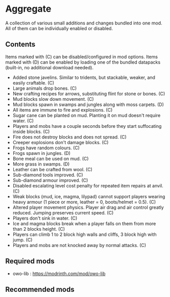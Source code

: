 # Aggregate

A collection of various small additions and changes bundled into one mod. All of them can be individually enabled or disabled.

## Contents
Items marked with (C) can be disabled/configured in mod options. Items marked with (D) can be enabled by loading one of the bundled datapacks (built-in, no additional download needed).

- Added stone javelins. Similar to tridents, but stackable, weaker, and easily craftable. (C)
- Large animals drop bones. (C)
- New crafting recipes for arrows, substituting flint for stone or bones. (C)
- Mud blocks slow down movement. (C)
- Mud blocks spawn in swamps and jungles along with moss carpets. (D)
- All items are immune to fire and explosions. (C)
- Sugar cane can be planted on mud. Planting it on mud doesn't require water. (C)
- Players and mobs have a couple seconds before they start suffocating inside blocks. (C)
- Fire does not destroy blocks and does not spread. (C)
- Creeper explosions don't damage blocks. (C)
- Frogs have random colours. (C)
- Frogs spawn in jungles. (D)
- Bone meal can be used on mud. (C)
- More grass in swamps. (D)
- Leather can be crafted from wool. (C)
- Sub-diamond tools improved. (C)
- Sub-diamond armour improved. (C)
- Disabled escalating level cost penalty for repeated item repairs at anvil. (C)
- Weak blocks (mud, ice, magma, lilypad) cannot support players wearing heavy armour (1 piece or more, leather = 0, boots/helmet = 0.5). (C)
- Altered player movement physics. Player air drag and air control greatly reduced. Jumping preserves current speed. (C)
- Players don't sink in water. (C)
- Ice and magma blocks break when a player falls on them from more than 2 blocks height. (C)
- Players can climb 1 to 2 block high walls and cliffs, 3 block high with jump. (C)
- Players and mobs are not knocked away by normal attacks. (C)


## Required mods
- owo-lib : https://modrinth.com/mod/owo-lib

## Recommended mods




